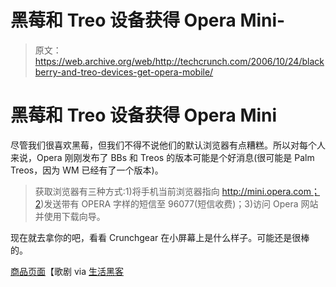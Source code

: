 # 黑莓和 Treo 设备获得 Opera Mini-

> 原文：<https://web.archive.org/web/http://techcrunch.com/2006/10/24/blackberry-and-treo-devices-get-opera-mobile/>

# 黑莓和 Treo 设备获得 Opera Mini

尽管我们很喜欢黑莓，但我们不得不说他们的默认浏览器有点糟糕。所以对每个人来说，Opera 刚刚发布了 BBs 和 Treos 的版本可能是个好消息(很可能是 Palm Treos，因为 WM 已经有了一个版本)。

> 获取浏览器有三种方式:1)将手机当前浏览器指向 http://mini.opera.com；2)发送带有 OPERA 字样的短信至 96077(短信收费)；3)访问 Opera 网站并使用下载向导。

现在就去拿你的吧，看看 Crunchgear 在小屏幕上是什么样子。可能还是很棒的。

[商品页面](https://web.archive.org/web/20201124132755/http://www.opera.com/)【歌剧 via [生活黑客](https://web.archive.org/web/20201124132755/http://www.lifehacker.com/software/browsers/opera-browser-comes-to-blackberry-and-treo-209702.php)